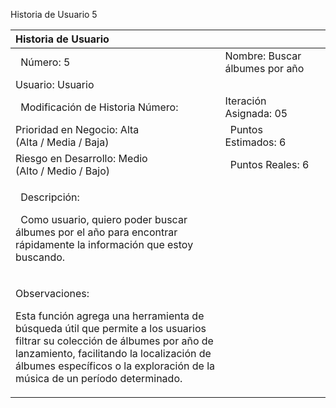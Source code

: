 ﻿Historia de Usuario 5

|Historia de Usuario |||
| :- | :- | :- |
|` `Número: 5|Nombre: Buscar álbumes por año||
|Usuario: Usuario|||
|` `Modificación de Historia Número:|Iteración Asignada: 05||
|Prioridad en Negocio: Alta<br>(Alta / Media / Baja) |` `Puntos Estimados: 6||
|Riesgo en Desarrollo: Medio<br>(Alto / Medio / Bajo) |` `Puntos Reales: 6||
|<p>` `Descripción:</p><p>` `Como usuario, quiero poder buscar álbumes por el año para encontrar rápidamente la información que estoy buscando.</p>|||
|<p>Observaciones: </p><p>Esta función agrega una herramienta de búsqueda útil que permite a los usuarios filtrar su colección de álbumes por año de lanzamiento, facilitando la localización de álbumes específicos o la exploración de la música de un período determinado.</p>|||

